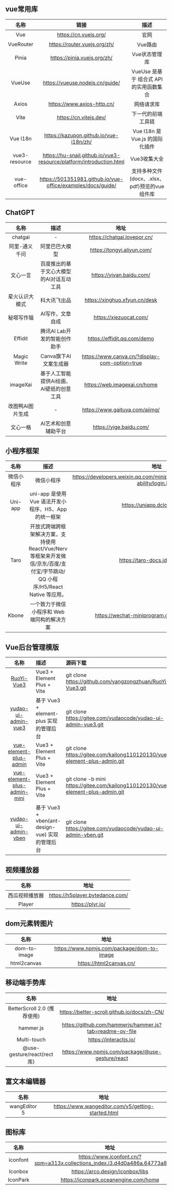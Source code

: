 ## vue常用库
|名称|链接|描述|
|:---:|:---:|:---:|
|Vue|https://cn.vuejs.org/|官网|
|VueRouter|https://router.vuejs.org/zh/|Vue路由|
|Pinia| https://pinia.vuejs.org/zh/|Vue状态管理库|
|VueUse|https://vueuse.nodejs.cn/guide/|VueUse 是基于 组合式 API 的实用函数集合|
|Axios|https://www.axios-http.cn/|网络请求库|
|Vite|https://cn.vitejs.dev/|下一代的前端工具链|
|Vue I18n|https://kazupon.github.io/vue-i18n/zh/|Vue I18n 是 Vue.js 的国际化插件|
|vue3-resource|https://hu-snail.github.io/vue3-resource/platform/introduction.html|Vue3收集大全|
|vue-office|https://501351981.github.io/vue-office/examples/docs/guide/|支持多种文件(docx、.xlsx、pdf)预览的vue组件库|

## ChatGPT  
|名称|描述|地址|  
|:---:|:---:|:---:|
|chatgai|-|https://chatgai.lovepor.cn/|
|阿里-通义千问|阿里巴巴大模型|https://tongyi.aliyun.com/|
|文心一言|百度推出的基于文心大模型的AI对话互动工具|https://yiyan.baidu.com/|  
|星火认识大模式|科大讯飞出品|https://xinghuo.xfyun.cn/desk|  
|秘塔写作猫|AI写作，文章自成|https://xiezuocat.com/|  
|Effidit|腾讯AI Lab开发的智能创作助手|https://effidit.qq.com/demo|  
|Magic Write|Canva旗下AI文案生成器|https://www.canva.cn/?display-com-option=true|
|imageXai|基于人工智能提供Ai绘画、Ai壁纸的创意工具|https://web.imagexai.cn/home|  
|改图鸭AI图片生成|-|https://www.gaituya.com/aiimg/|
|文心一格|AI艺术和创意辅助平台|https://yige.baidu.com/|


## 小程序框架  
|名称|描述|地址|
|:---:|:---:|:---:|
|微信小程序|微信小程序|https://developers.weixin.qq.com/miniprogram/dev/framework/open-ability/login.html|
|Uni-app|uni-app 是使用 Vue 语法开发小程序、H5、App的统一框架|https://uniapp.dcloud.net.cn/|  
|Taro|开放式跨端跨框架解决方案，支持使用 React/Vue/Nerv 等框架来开发微信/京东/百度/支付宝/字节跳动/ QQ 小程序/H5/React Native 等应用。|https://taro-docs.jd.com/docs/|
|Kbone|一个致力于微信小程序和 Web 端同构的解决方案|https://wechat-miniprogram.github.io/kbone/docs/|  

## Vue后台管理模版  
|名称|描述|源码下载|
|:---:|:---|:---|
|[RuoYi-Vue3](https://github.com/yangzongzhuan/RuoYi-Vue3)| Vue3 + Element Plus + Vite|git clone https://github.com/yangzongzhuan/RuoYi-Vue3.git| 
|[yudao-ui-admin-vue3](https://gitee.com/yudaocode/yudao-ui-admin-vue3)|基于 Vue3 + element-plus 实现的管理后台|git clone https://gitee.com/yudaocode/yudao-ui-admin-vue3.git|  
|[vue-element-plus-admin](https://gitee.com/kailong110120130/vue-element-plus-admin)|Vue3 + Element Plus + Vite|git clone https://gitee.com/kailong110120130/vue-element-plus-admin.git|
|[vue-element-plus-admin-mini](https://gitee.com/kailong110120130/vue-element-plus-admin/tree/mini/)|Vue3 + Element Plus + Vite|git clone -b mini https://gitee.com/kailong110120130/vue-element-plus-admin.git| 
|[yudao-ui-admin-vben](https://gitee.com/yudaocode/yudao-ui-admin-vben)|基于 Vue3 + vben(ant-design-vue) 实现的管理后台|git clone https://gitee.com/yudaocode/yudao-ui-admin-vben.git|


## 视频播放器
|名称|地址|
|:---:|:---:|
|西瓜视频播放器|https://h5player.bytedance.com/|
|Player|https://plyr.io/|


## dom元素转图片
|名称|地址|
|:---:|:---:|
|dom-to-image|https://www.npmjs.com/package/dom-to-image|
|html2canvas|https://html2canvas.cn/|

## 移动端手势库
|名称|地址|
|:---:|:---:|
|BetterScroll 2.0 (推荐使用)|https://better-scroll.github.io/docs/zh-CN/|
|hammer.js|https://github.com/hammerjs/hammer.js?tab=readme-ov-file|
|Multi-touch|https://interactjs.io/|
|@use-gesture/react(rect库)|https://www.npmjs.com/package/@use-gesture/react|


## 富文本编辑器
|名称|地址|
|:---:|:---:|
|wangEditor 5|https://www.wangeditor.com/v5/getting-started.html|


## 图标库
|名称|地址|
|:---:|:---:|
|iconfont| https://www.iconfont.cn/?spm=a313x.collections_index.i3.d4d0a486a.64773a81Vz3jjq|
|Iconbox|https://arco.design/iconbox/libs|
|IconPark|https://iconpark.oceanengine.com/home|